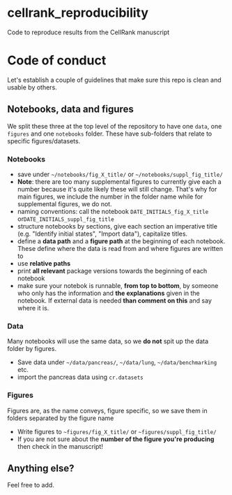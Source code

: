 # cellrank_reproducibility
Code to reproduce results from the CellRank manuscript

# Code of conduct
Let's establish a couple of guidelines that make sure this repo is clean and usable by others.

## Notebooks, data and figures
We split these three at the top level of the repository to have one `data`, one `figures` and one `notebooks` folder. These have sub-folders that relate to specific figures/datasets. 

### Notebooks
- save under `~/notebooks/fig_X_title/` or  `~/notebooks/suppl_fig_title/`
- **Note**: there are too many supplemental figures to currently give each a number because it's quite likely these will still change. That's why for main figures, we include the number in the folder name while for supplemental figures, we do not. 
- naming conventions: call the notebook `DATE_INITIALS_fig_X_title` or`DATE_INITIALS_suppl_fig_title`
- structure notebooks by sections, give each section an imperative title (e.g. "Identify initial states", "Import data"), capitalize titles. 
- define a **data path** and a **figure path** at the beginning of each notebook. These define where the data is read from and where figures are written to
- use **relative paths**
- print **all relevant** package versions towards the beginning of each notebook
- make sure your notebok is runnable, **from top to bottom**, by someone who only has the information and **the explanations** given in the notebook. If external data is needed **than comment on this** and say where it is. 

### Data
Many notebooks will use the same data, so we **do not** spit up the data folder by figures.
- Save data under `~/data/pancreas/`, `~/data/lung`, `~/data/benchmarking` etc. 
- import the pancreas data using `cr.datasets`

### Figures
Figures are, as the name conveys, figure specific, so we save them in folders separated by the figure name
- Write figures to `~figures/fig_X_title/` or `~figures/suppl_fig_title/`
- If you are not sure about the **number of the figure you're producing** then check in the manuscript!

## Anything else?
Feel free to add. 


